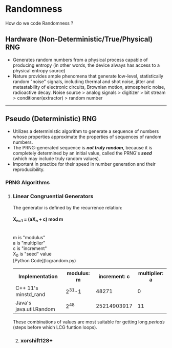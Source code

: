 # Randomness
How do we code Randomness ?

## Hardware (Non-Deterministic/True/Physical) RNG
* Generates random numbers from a physical process capable of producing entropy (in other words, the device always has access to a physical entropy source)
* Nature provides ample phenomena that generate low-level, statistically random "noise" signals, including thermal and shot noise, jitter and metastability of electronic circuits, Brownian motion, atmospheric noise, radioactive decay.
  Noise source > analog signals > digitizer > bit stream > conditioner(extractor) > random number
<hr>

## Pseudo (Deterministic) RNG
* Utilizes a deterministic algorithm to generate a sequence of numbers whose properties 
  approximate the properties of sequences of random numbers.
* The PRNG-generated sequence is <b><i>not truly random</i></b>, because it is completely determined by an 
  initial value, called the PRNG's <b><i>seed</i></b> (which may include truly random values).
* Important in practice for their speed in number generation and their reproducibility.

### PRNG Algorithms
1. ### Linear Congruential Generators
   The generator is defined by the recurrence relation:<br>
   <h4>X<sub>n+1</sub> = (aX<sub>n</sub> + c) mod m</h4><br>
        m is "modulus"<br>
        a is "multiplier"<br>
        c is "increment"<br>
        X<sub>0</sub> is "seed" value<br>
   [Python Code](lcgrandom.py)
   <table>
    <th>Implementation </th>
    <th>modulus: m</th>
    <th>increment: c</th>
    <th>multiplier: a</th>
    <tr>
      <td>C++ 11's minstd_rand</td>
      <td>2<sup>31</sup>-1</td>
      <td>48271</td>
      <td>0</td>
    </tr>
    <tr>
      <td>Java's java.util.Random</td>
      <td>2<sup>48</sup></td>
      <td>25214903917</td>
      <td>11</td>
    </tr>
  </table>
    These combinations of values are most suitable for getting long <i>periods</i> (steps before which LCG funtion loops).

2. ### xorshift128+

